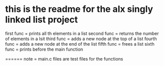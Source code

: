 this is the readme for the alx singly linked list project
===============================================================================================
first func = prints all th elements in a list
second func = returns the number of elements in a lsit
third func = adds a new node at the top of a list
fourth func = adds a new node at the end of the list
fifth func = frees a list
sixth func = prints before the main function

======
note = main.c files are test files for the functions
